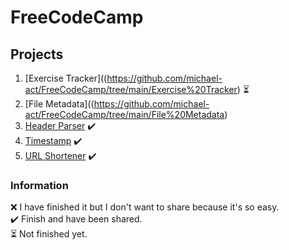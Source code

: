 # FreeCodeCamp

## Projects
1. [Exercise Tracker]((https://github.com/michael-act/FreeCodeCamp/tree/main/Exercise%20Tracker) ⏳
2. [File Metadata]((https://github.com/michael-act/FreeCodeCamp/tree/main/File%20Metadata) 
3. [Header Parser](https://github.com/michael-act/FreeCodeCamp/tree/main/Header%20Parser) ✔️
4. [Timestamp](https://github.com/michael-act/FreeCodeCamp/tree/main/Timestamp) ✔️
5. [URL Shortener](https://github.com/michael-act/FreeCodeCamp/tree/main/URL%20Shortener) ✔️

### Information
❌ I have finished it but I don't want to share because it's so easy. <br />
✔️ Finish and have been shared. <br />
⏳ Not finished yet. <br />
